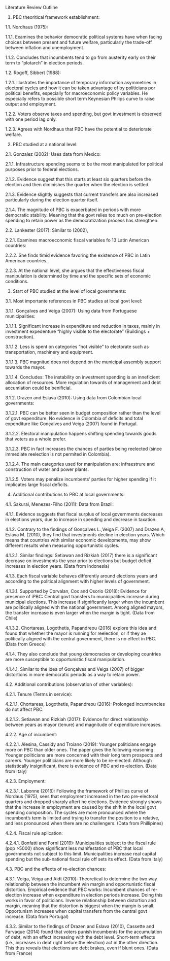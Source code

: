 Literature Review Outline

1. PBC theoritical framework establishment: 

1.1. Nordhaus (1975):

1.1.1.   Examines the behavior democratic political systems have when facing                choices between present and future welfare, particularly the trade-off                 between inflation and unemployment. 

1.1.2.   Concludes that incumbents tend to go from austerity early on their term              to “plotarch” in election periods.

 

1.2. Rogoff, Sibbert (1988): 

1.2.1.   Illustrates the importance of temporary information asymmetries in            electoral cycles and how it can be taken advantage of by politicians por              political benefits, especially for macroeconomic policy variables. He        especially refers to possible short term Keynesian Philips curve to raise               output and employment. 

1.2.2.   Voters observe taxes and spending, but govt investment is observed with             one period lag only.

1.2.3.   Agrees with Nordhaus that PBC have the potential to deteriorate welfare.

 

2. PBC studied at a national level: 

2.1. Gonzalez (2002): Uses data from Mexico: 

2.1.1.   Infrastructure spending seems to be the most manipulated for political               purposes prior to federal elections.

2.1.2.   Evidence suggest that this starts at least six quarters before the election              and then diminishes the quarter when the election is settled.

2.1.3.   Evidence slightly suggests that current transfers are also increased                   particularly during the election quarter itself.

2.1.4.   The magnitude of PBC is exacerbated in periods with more democratic                stability. Meaning that the govt relies too much on pre-election spending             to retain power as the democratization process has strengthen.

 

2.2. Lankester (2017): Similar to (2002), 

2.2.1.   Examines macroeconomic fiscal variables fo 13 Latin American countries: 

2.2.2.   She finds timid evidence favoring the existence of PBC in Latin American              countries.

2.2.3.   At the national level, she argues that the effectiveness fiscal manipulation             is determined by time and the specific sets of economic conditions.

 

3. Start of PBC studied at the level of local governments:

3.1. Most importante references in PBC studies at local govt level: 

3.1.1.   Gonçalves and Veiga (2007): Using data from Portuguese municipalities:

3.1.1.1.     Significant increase in expenditure and reduction in taxes, mainly in investment expedenture “highly visible to the electorate” (Buildings + construction).

3.1.1.2.     Less is spent on categories “not visible” to electorate such as transportation, machinery and equipment. 

3.1.1.3.     PBC magnitud does not depend on the municipal assembly support towards the mayor.

3.1.1.4.     Concludes: The instability on investment spending is an inneficient allocation of resources. More regulation towards of management and debt accumlation could be benificial.

3.1.2.   Drazen and Eslava (2010): Using data from Colombian local governments:

3.1.2.1.     PBC can be better seen in budget composition rather than the level of govt expenditure. No evidence in Colombia of deficits and total expenditure like Gonçalves and Veiga (2007) found in Portugal.

3.1.2.2.     Electoral manipulation happens shifting spending towards goods that voters as a whole prefer.

3.1.2.3.     PBC in fact increases the chances of parties being reelected (since immediate reelection is not permited in Colombia).

3.1.2.4.     The main categories used for manipulation are: infraestrure and construction of water and power plants.

3.1.2.5.     Voters may penalize incumbents’ parties for higher spending if it implicates large fiscal deficits.

 

4. Additional contributions to PBC at local governments: 

4.1. Sakurai, Menezes-Filho (2011): Data from Brazil: 

4.1.1.   Evidence suggests that fiscal surplus of local governments decreases in elections years, due to increase in spending and decrease in taxation.

4.1.2.   Contrary to the findings of Gonçalves L.,Veiga F. (2007) and Drazen A, Eslava M. (2010), they find that investments decline in election years. Which means that countries with similar economic developments, may show different results when measuring opportunistic cycles.

4.1.2.1.     Similar findings: Setiawan and Rizkiah (2017) there is a significant decrease on investments the year prior to elections but budget deficit increases in election years. (Data from Indonesia)

4.1.3.   Each fiscal variable behaves differently around elections years and according to the political alignment with higher levels of government.

4.1.3.1.     Supported by Corvalan, Cox and Osorio (2018): Evidence for presence of iPBC: Central govt transfers to municipalities increase during municipal elections. This increase if significantly larger when the incumbent are politically aligned with the national government. Among aligned mayors, the transfer increase is even larger when the margin is tight. (Data from Chile)

4.1.3.2.     Chortareas, Logothetis, Papandreou (2016) explore this idea and found that whether the mayor is running for reelection, or if they ae politically aligned with the central government, there is no effect in PBC. (Data from Greece)

4.1.4.   They also conclude that young democracies or developing countries are more susceptible to opportunistic fiscal manipulation.

4.1.4.1.     Similar to the idea of Gonçalves and Veiga (2007) of bigger distortions in more democratic periods as a way to retain power. 

 

4.2. Additional contributions (observation of other variables): 

4.2.1.   Tenure (Terms in service):

4.2.1.1.     Chortareas, Logothetis, Papandreou (2016): Prolonged incumbencies do not affect PBC.

4.2.1.2.     Setiawan and Rizkiah (2017): Evidence for direct relationship between years as mayor (tenure) and magnitude of expenditure increases.

4.2.2.   Age of incumbent: 

4.2.2.1.     Alesina, Cassidy and Troiano (2019): Younger politicians engage more on PBC than older ones. The paper gives the following reasoning: Younger politicians are more concerned with their long term prospects and careers. Younger politicians are more likely to be re-elected. Although statistically insignificant, there is evidence of PBC and re-election. (Data from Italy)

4.2.3.   Employment: 

4.2.3.1.     Labonne (2016): Following the framework of Phillips curve of Nordaus (1975), sees that employment increased in the two pre-electoral quarters and dropped sharply aftert he elections. Evidence strongly shows that the increase in employment are caused by the shift in the local govt spending composition. The cycles are more pronounced where the incumbent’s term is limited and trying to transfer the position to a relative, and less pronounced when there are no challengers. (Data from Phillipines)

4.2.4.   Fiscal rule aplication: 

4.2.4.1.     Bonfatti and Forni (2019): Municipalities subject to the fiscal rule (pop >5000) show significant less manifestation of PBC that local governments not subject to this limit. Municipalities increase real capital spending but the sub-national fiscal rule off sets its effect. (Data from Italy)

 

4.3. PBC and the effects of re-election chances: 

4.3.1. Veiga, Veiga and Aidt (2010): Theoretical to determine the two way relationship between the incumbent win margin and opportunistic fiscal distortion. Empirical evidence that PBC works: Incumbent chances of re-election increase when expenditure in election periods increase. Doing this works in favor of politicians. Inverse relationship between distortion and margin, meaning that the distortion is biggest when the margin is small. Opportunism increases when capital transfers from the central govt increase. (Data from Portugal)

4.3.2. Similar to the findings of Drazen and Eslava (2010), Cassette and Farvaque (2014) found that voters punish incumbents for the accumulation of debt, with an effect increasing with the debt level. Short-term effects (i.e., increases in debt right before the election) act in the other direction. This thus reveals that elections are debt brakes, even if blunt ones. (Data from France) 

 

 

 